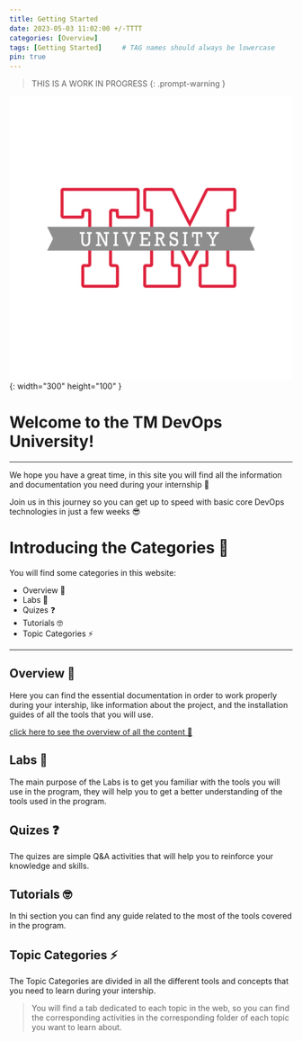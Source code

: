 ```yaml
---
title: Getting Started
date: 2023-05-03 11:02:00 +/-TTTT
categories: [Overview]
tags: [Getting Started]     # TAG names should always be lowercase
pin: true
---
```


> THIS IS A WORK IN PROGRESS
{: .prompt-warning }

![Desktop View](/assets/img/TMUniversity.png){: width="300" height="100" }



# Welcome to the TM DevOps University!


---

We hope you have a great time, in this site you will find all the information and documentation you need during your internship 🚀

Join us in this journey so you can get up to speed with basic core DevOps technologies in just a few weeks 😎






# Introducing the Categories 📌

You will find some categories in this website: 
	
- Overview 👀
- Labs 🧪
- Quizes ❓
- Tutorials 🤓
- Topic Categories ⚡️
	
---

## Overview 👀
Here you can find the essential documentation in order to work properly during your intership, like information about the project, and the installation guides of all the tools that you will use.

[click here to see the overview of all the content 👀 ](/sitetest/posts/overview)

## Labs 🧪
The main purpose of the Labs is to get you familiar with the tools you will use in the program, they will help you to get a better understanding of the tools used in the program.

## Quizes ❓
The quizes are simple Q&A activities that will help you to reinforce your knowledge and skills.

## Tutorials 🤓
In thi section you can find any guide related to the most of the tools covered in the program.

## Topic Categories ⚡️
The Topic Categories are divided in all the different tools and concepts that you need to learn during your intership.

> You will find a tab dedicated to each topic in the web, so you can find the corresponding activities in the corresponding folder of each topic you want to learn about.  
